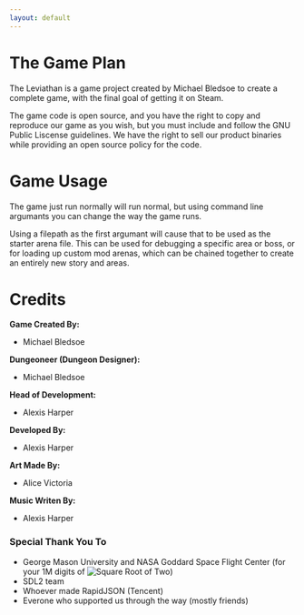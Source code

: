 ```yaml
---
layout: default
---
```


# The Game Plan

The Leviathan is a game project created by Michael Bledsoe to create a complete game, with the final goal of getting it on Steam.

The game code is open source, and you have the right to copy and reproduce our game as you wish, but you must include and follow the GNU Public Liscense guidelines. We have the right to sell our product binaries while providing an open source policy for the code. 

# Game Usage

The game just run normally will run normal, but using command line argumants you can change the way the game runs. 

Using a filepath as the first argumant will cause that to be used as the starter arena file. This can be used for debugging a specific area or boss, or for loading up custom mod arenas, which can be chained together to create an entirely new story and areas.

# Credits

**Game Created By:**
* Michael Bledsoe

**Dungeoneer (Dungeon Designer):**
* Michael Bledsoe 

**Head of Development:**
* Alexis Harper

**Developed By:**
* Alexis Harper

**Art Made By:**
* Alice Victoria

**Music Writen By:**
* Alexis Harper

### Special Thank You To

* George Mason University and NASA Goddard Space Flight Center (for your 1M digits of <img src="https://latex.codecogs.com/svg.latex?\sqrt{2}" title="Square Root of Two" />)
* SDL2 team
* Whoever made RapidJSON (Tencent)
* Everone who supported us through the way (mostly friends)
